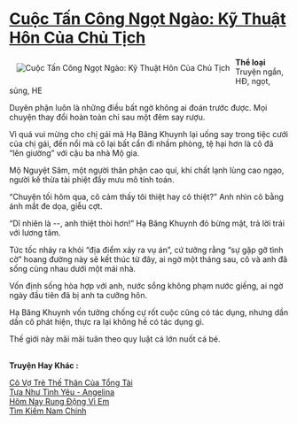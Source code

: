 <a href="https://utruyen.com/cuoc-tan-cong-ngot-ngao-ky-thuat-hon-cua-chu-tich/19137/" title="Cuộc Tấn Công Ngọt Ngào: Kỹ Thuật Hôn Của Chủ Tịch"><h1>Cuộc Tấn Công Ngọt Ngào: Kỹ Thuật Hôn Của Chủ Tịch</h1></a><div style="display:table"><img align="right" style="float: left; padding: 10px;" src="https://utruyen.com/images/story/200x260/cuoc-tan-cong-ngot-ngao-ky-thuat-hon-cua-chu-tich.jpg" alt="Cuộc Tấn Công Ngọt Ngào: Kỹ Thuật Hôn Của Chủ Tịch"><b>Thể loại </b>Truyện ngắn, HĐ, ngọt, sủng, HE<p></p>Duyên phận luôn là những điều bất ngờ không ai đoán trước được. Mọi chuyện thay đổi hoàn toàn chỉ sau một đêm say rượu.<p></p>Vì quá vui mừng cho chị gái mà Hạ Băng Khuynh lại uống say trong tiệc cưới của chị gái, đến nổi mà cô lại bất cẩn đi nhầm phòng, tệ hại hơn là cô đã “lên giường” với cậu ba nhà Mộ gia.<p></p>Mộ Nguyệt Sâm, một người thân phận cao quí, khí chất lạnh lùng cao ngạo, người kế thừa tài phiệt đầy mưu mô tính toán.<p></p>“Chuyện tối hôm qua, cô cảm thấy tôi thiệt hay cô thiệt?” Anh nhìn cô bằng ánh mắt đe dọa, giễu cợt.<p></p>“Dĩ nhiên là --, anh thiệt thòi hơn!” Hạ Băng Khuynh đỏ bừng mặt, trả lời trái với lương tâm.<p></p>Tức tốc nhảy ra khỏi “địa điểm xảy ra vụ án”, cứ tưởng rằng “sự gặp gỡ tình cờ” hoang đường này sẽ kết thúc từ đây, ai ngờ một tháng sau, cô và anh đã sống cùng nhau dưới một mái nhà.<p></p>Vốn định sống hòa hợp với anh, nước sổng không phạm nước giếng, ai ngờ ngày đầu tiên đã bị anh ta cưỡng hôn.<p></p>Hạ Băng Khuynh vốn tưởng chống cự rốt cuộc cũng có tác dụng, nhưng dần dần cô phát hiện, thực ra lại không hề có tác dụng gì.<p></p>Thế giới này mãi mãi tuân theo quy luật cá lớn nuốt cá bé.</div><p><br><b>Truyện Hay Khác :</b></p><a href="https://utruyen.com/co-vo-tre-the-than-cua-tong-tai/19045/" alt="Cô Vợ Trẻ Thế Thân Của Tổng Tài">Cô Vợ Trẻ Thế Thân Của Tổng Tài</a><br/><a href="https://github.com/quanluxury/dammy/tree/master/truyenhay/22440/" alt="Tựa Như Tình Yêu - Angelina">Tựa Như Tình Yêu - Angelina</a><br/><a href="https://github.com/mlquan/truyenhay/tree/master/truyenhay/25357/" alt="Hôm Nay Rung Động Vì Em">Hôm Nay Rung Động Vì Em</a><br/><a href="https://github.com/quanluxury/truyenhot/tree/master/truyenhay/11328/" alt="Tìm Kiếm Nam Chính">Tìm Kiếm Nam Chính</a><br/>